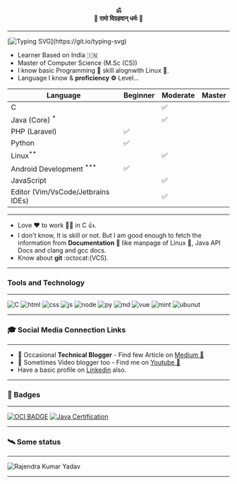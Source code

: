 ## <h4 align="center"> ॐ<br/>🚩 रामो विग्रहवान् धर्मः 🚩</h4>

---

[![Typing SVG](https://readme-typing-svg.herokuapp.com?font=Jetbrains+Mono&color=F72252&lines=Hi%2C+I+am+Rajendra...)](https://git.io/typing-svg)

<!-- ## Hi <img src="./Hi.gif" alt="wave" height="20px" width="22px" title="Hi, I'm Rajendra">, I am Rajendra 👨‍💻
 -->

- Learner Based on India 🇮🇳
- Master of Computer Science (M.Sc (CS))
- I know basic Programming 🤖 skill alognwith Linux 🐧.
- Language I know & **proficiency ⚙️** Level...

| Language                              | Beginner | Moderate | Master |
| ------------------------------------- | -------- | -------- | ------ |
| C                                     |          | ✅       |
| Java (Core) <sup>\*</sup>             |          | ✅       |
| PHP (Laravel)                         | ✅       |          |
| Python                                | ✅       |          |
| Linux<sup>\*\*</sup>                  |          | ✅       |
| Android Development <sup>\*\*\*</sup> | ✅       |          |
| JavaScript                            |          | ✅       |
| Editor (Vim/VsCode/Jetbrains IDEs)    |          | ✅       |

---

- Love ❤️ to work 👨‍💻 in C 👍.
- I don't know, It is skill or not. But I am good enough to fetch the information from **Documentation** 📖 like manpage of Linux 🐧, Java API Docs and clang and gcc docs.
- Know about **git** :octocat:(VCS).

---

### Tools and Technology

---

![C](https://img.shields.io/badge/C-00599C?style=for-the-badge&logo=c&logoColor=white)
![html](https://img.shields.io/badge/HTML-239120?style=for-the-badge&logo=html5&logoColor=white)
![css](https://img.shields.io/badge/CSS-239120?&style=for-the-badge&logo=css3&logoColor=white)
![js](https://img.shields.io/badge/JavaScript-F7DF1E?style=for-the-badge&logo=javascript)
![node](https://img.shields.io/badge/Node.js-43853D?style=for-the-badge&logo=node.js&logoColor=white)
![py](https://img.shields.io/badge/Python-14354C?style=for-the-badge&logo=python&logoColor=white)
![md](https://img.shields.io/badge/Markdown-000000?style=for-the-badge&logo=markdown&logoColor=white)
![vue](https://img.shields.io/badge/Vue.js-35495E?style=for-the-badge&logo=vue.js&logoColor=4FC08)
![mint](https://img.shields.io/badge/Linux_Mint-87CF3E?style=for-the-badge&logo=linux-mint)
![ubunut](https://img.shields.io/badge/Ubuntu-E95420?style=for-the-badge&logo=ubuntu&logoColor=white)

---

### 🎓 Social Media Connection Links

---

- 📝 Occasional **Technical Blogger** - Find few Article on [Medium 📝](https://medium.com/@_rajendrayadav)
- 🎥 Sometimes Video blogger too - Find me on [Youtube 🎥](https://www.youtube.com/channel/UCToVrgOC0kMpK1cxsn5zYTg)
- Have a basic profile on [Linkedin](https://www.linkedin.com/in/yadavrajendrakumar/) also.

---

### 📛 Badges

---

[![OCI BADGE](https://brm-workforce.oracle.com/pdf/certview/images/50_Oracle_Cloud_Infrastructure.png "Certification Badge")](https://catalog-education.oracle.com/pls/certview/sharebadge?id=DB821236EBED00E8B43E393C33A74D62435D4ADE60A6DEB33F3680820BE9B0F0)
[![Java Certification](https://user-images.githubusercontent.com/13816347/135497596-e4f3dd56-6147-47a7-ae76-120588cae123.png "Java Beginner Badge")](https://user-images.githubusercontent.com/13816347/135497596-e4f3dd56-6147-47a7-ae76-120588cae123.png)

---

### 🛰️ Some status

---
![Rajendra Kumar Yadav](https://github-readme-streak-stats.herokuapp.com/?user=rajendrakumaryadav&theme=blue-green)


---
